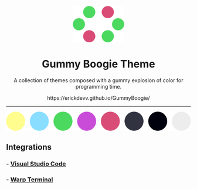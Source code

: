 <div align="center">
  <img src="./vscode/img/icon.png" width="140px" alt="Gummy Boogie Theme">
  <h1>Gummy Boogie Theme</h1>
  <p>A collection of themes composed with a gummy explosion of color for programming time.</p>
  https://erickdevv.github.io/GummyBoogie/
</div>

---

<div align="center">
<img src="./images/colors.png" width="600px" alt="colors">
</div>

## Integrations

### - [Visual Studio Code](./vscode/README.md)
### - [Warp Terminal](./warp/README.md)